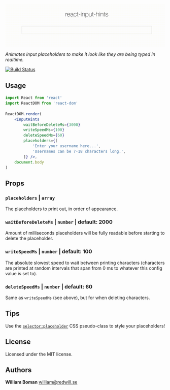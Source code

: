 <img align="center" alt="react-input-hints" src="example.gif" />

*Animates input placeholders to make it look like they are being typed in realtime.*

[![Build Status](https://travis-ci.org/williamboman/react-input-hints.svg?branch=master)](https://travis-ci.org/williamboman/react-input-hints/branches)

## Usage

```jsx
import React from 'react'
import ReactDOM from 'react-dom'

ReactDOM.render(
    <InputHints
        waitBeforeDeleteMs={3000}
        writeSpeedMs={100}
        deleteSpeedMs={60}
        placeholders={[
            'Enter your username here...',
            'Usernames can be 7-18 characters long.',
        ]} />,
    document.body
)
```

## Props

### `placeholders` | `array`

The placeholders to print out, in order of appearance.

### `waitBeforeDeleteMs` | `number` | default: 2000

Amount of milliseconds placeholders will be fully readable before starting
to delete the placeholder.

### `writeSpeedMs` | `number` | default: 100

The absolute slowest speed to wait between printing characters (characters are printed at random intervals that span from 0 ms to whatever this config value is set to).

### `deleteSpeedMs` | `number` | default: 60

Same as `writeSpeedMs` (see above), but for when deleting characters.

## Tips

Use the [`selector:placeholder`](http://css-tricks.com/snippets/css/style-placeholder-text/) CSS pseudo-class to style your placeholders!

## License

Licensed under the MIT license.

## Authors

**William Boman** <william@redwill.se>
